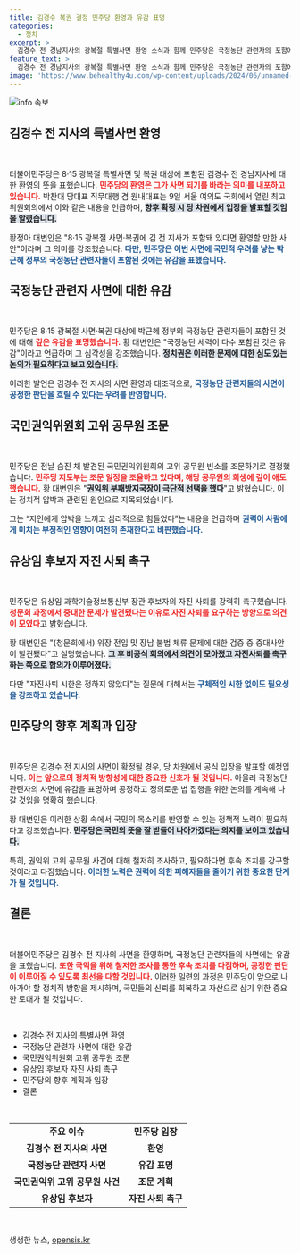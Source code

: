 ```yaml
---
title: 김경수 복권 결정 민주당 환영과 유감 표명
categories:
  - 정치
excerpt: >
  김경수 전 경남지사의 광복절 특별사면 환영 소식과 함께 민주당은 국정농단 관련자의 포함에 유감을 표명했다. 권익위 고위 공무원의 극단적 선택과 정치적 압박에 대한 비판도 이어졌는데, 그 배경이 궁금하다면 클릭하세요!
feature_text: >
  김경수 전 경남지사의 광복절 특별사면 환영 소식과 함께 민주당은 국정농단 관련자의 포함에 유감을 표명했다. 권익위 고위 공무원의 극단적 선택과 정치적 압박에 대한 비판도 이어졌는데, 그 배경이 궁금하다면 클릭하세요!
image: 'https://www.behealthy4u.com/wp-content/uploads/2024/06/unnamed-file.png'
---
```


<p><img src="https://www.behealthy4u.com/wp-content/uploads/2024/06/unnamed-file.png" alt="info 속보" /></p>

<h2 data-ke-size="size26">김경수 전 지사의 특별사면 환영</h2>

<p data-ke-size="size16">&nbsp;</p>

<p>더불어민주당은 8·15 광복절 특별사면 및 복권 대상에 포함된 김경수 전 경남지사에 대한 환영의 뜻을 표했습니다. <b><span style="color: #ee2323;">민주당의 환영은 그가 사면 되기를 바라는 의미를 내포하고 있습니다.</span></b> 박찬대 당대표 직무대행 겸 원내대표는 9일 서울 여의도 국회에서 열린 최고위원회의에서 이와 같은 내용을 언급하며, <b><span style="background-color: #21538527;">향후 확정 시 당 차원에서 입장을 발표할 것임을 알렸습니다.</span></b> </p>

<p>황정아 대변인은 "8·15 광복절 사면·복권에 김 전 지사가 포함돼 있다면 환영할 만한 사안"이라며 그 의미를 강조했습니다. <b><span style="color: #1a5490;">다만, 민주당은 이번 사면에 국민적 우려를 낳는 박근혜 정부의 국정농단 관련자들이 포함된 것에는 유감을 표했습니다.</span></b> </p>

<h2 data-ke-size="size26">국정농단 관련자 사면에 대한 유감</h2>

<p data-ke-size="size16">&nbsp;</p>

<p>민주당은 8·15 광복절 사면·복권 대상에 박근혜 정부의 국정농단 관련자들이 포함된 것에 대해 <b><span style="color: #ee2323;">깊은 유감을 표명했습니다.</span></b> 황 대변인은 "국정농단 세력이 다수 포함된 것은 유감"이라고 언급하며 그 심각성을 강조했습니다. <b><span style="background-color: #21538527;">정치권은 이러한 문제에 대한 심도 있는 논의가 필요하다고 보고 있습니다.</span></b> </p>

<p>이러한 발언은 김경수 전 지사의 사면 환영과 대조적으로, <b><span style="color: #1a5490;">국정농단 관련자들의 사면이 공정한 판단을 흐릴 수 있다는 우려를 반영합니다.</span></b> </p>

<h2 data-ke-size="size26">국민권익위원회 고위 공무원 조문</h2>

<p data-ke-size="size16">&nbsp;</p>

<p>민주당은 전날 숨진 채 발견된 국민권익위원회의 고위 공무원 빈소를 조문하기로 결정했습니다. <b><span style="color: #ee2323;">민주당 지도부는 조문 일정을 조율하고 있다며, 해당 공무원의 희생에 깊이 애도했습니다.</span></b> 황 대변인은 "<b><span style="background-color: #21538527;">권익위 부패방지국장이 극단적 선택을 했다</span></b>"고 밝혔습니다. 이는 정치적 압박과 관련된 원인으로 지목되었습니다.</p>

<p>그는 “지인에게 압박을 느끼고 심리적으로 힘들었다”는 내용을 언급하며 <b><span style="color: #1a5490;">권력이 사람에게 미치는 부정적인 영향이 여전히 존재한다고 비판했습니다.</span></b> </p>

<h2 data-ke-size="size26">유상임 후보자 자진 사퇴 촉구</h2>

<p data-ke-size="size16">&nbsp;</p>

<p>민주당은 유상임 과학기술정보통신부 장관 후보자의 자진 사퇴를 강력히 촉구했습니다. <b><span style="color: #ee2323;">청문회 과정에서 중대한 문제가 발견됐다는 이유로 자진 사퇴를 요구하는 방향으로 의견이 모였다</span></b>고 밝혔습니다. </p>

<p>황 대변인은 "(청문회에서) 위장 전입 및 장남 불법 체류 문제에 대한 검증 중 중대사안이 발견됐다"고 설명했습니다. <b><span style="background-color: #21538527;">그 후 비공식 회의에서 의견이 모아졌고 자진사퇴를 촉구하는 쪽으로 합의가 이루어졌다.</span></b> </p>

<p>다만 "자진사퇴 시한은 정하지 않았다"는 질문에 대해서는 <b><span style="color: #1a5490;">구체적인 시한 없이도 필요성을 강조하고 있습니다.</span></b> </p>

<h2 data-ke-size="size26">민주당의 향후 계획과 입장</h2>

<p data-ke-size="size16">&nbsp;</p>

<p>민주당은 김경수 전 지사의 사면이 확정될 경우, 당 차원에서 공식 입장을 발표할 예정입니다. <b><span style="color: #ee2323;">이는 앞으로의 정치적 방향성에 대한 중요한 신호가 될 것입니다.</span></b> 아울러 국정농단 관련자의 사면에 유감을 표명하며 공정하고 정의로운 법 집행을 위한 논의를 계속해 나갈 것임을 명확히 했습니다. </p>

<p>황 대변인은 이러한 상황 속에서 국민의 목소리를 반영할 수 있는 정책적 노력이 필요하다고 강조했습니다. <b><span style="background-color: #21538527;">민주당은 국민의 뜻을 잘 받들어 나아가겠다는 의지를 보이고 있습니다.</span></b> </p>

<p>특히, 권익위 고위 공무원 사건에 대해 철저히 조사하고, 필요하다면 후속 조치를 강구할 것이라고 다짐했습니다. <b><span style="color: #1a5490;">이러한 노력은 권력에 의한 피해자들을 줄이기 위한 중요한 단계가 될 것입니다.</span></b> </p>

<h2 data-ke-size="size26">결론</h2>

<p data-ke-size="size16">&nbsp;</p>

<p>더불어민주당은 김경수 전 지사의 사면을 환영하며, 국정농단 관련자들의 사면에는 유감을 표했습니다. <b><span style="color: #ee2323;">또한 국익을 위해 철저한 조사를 통한 후속 조치를 다짐하며, 공정한 판단이 이루어질 수 있도록 최선을 다할 것입니다.</span></b> 이러한 일련의 과정은 민주당이 앞으로 나아가야 할 정치적 방향을 제시하며, 국민들의 신뢰를 회복하고 자산으로 삼기 위한 중요한 토대가 될 것입니다. </p>

<p data-ke-size="size16">&nbsp;</p>

<ul>
    <li>김경수 전 지사의 특별사면 환영</li>
    <li>국정농단 관련자 사면에 대한 유감</li>
    <li>국민권익위원회 고위 공무원 조문</li>
    <li>유상임 후보자 자진 사퇴 촉구</li>
    <li>민주당의 향후 계획과 입장</li>
    <li>결론</li>
</ul>

<p data-ke-size="size16">&nbsp;</p>

<table>
    <tr>
        <td style="text-align: center; height: 17px;"><b>주요 이슈</b></td>
        <td style="text-align: center; height: 17px;"><b>민주당 입장</b></td>
    </tr>
    <tr>
        <td style="text-align: center; height: 17px;"><b>김경수 전 지사의 사면</b></td>
        <td style="text-align: center; height: 17px;"><b>환영</b></td>
    </tr>
    <tr>
        <td style="text-align: center; height: 17px;"><b>국정농단 관련자 사면</b></td>
        <td style="text-align: center; height: 17px;"><b>유감 표명</b></td>
    </tr>
    <tr>
        <td style="text-align: center; height: 17px;"><b>국민권익위 고위 공무원 사건</b></td>
        <td style="text-align: center; height: 17px;"><b>조문 계획</b></td>
    </tr>
    <tr>
        <td style="text-align: center; height: 17px;"><b>유상임 후보자</b></td>
        <td style="text-align: center; height: 17px;"><b>자진 사퇴 촉구</b></td>
    </tr>
</table>

<p data-ke-size="size16">&nbsp;</p>
생생한 뉴스, <a href="https://opensis.kr" rel="dofollow">opensis.kr</a>


